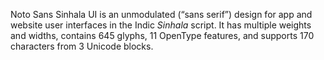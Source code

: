 Noto Sans Sinhala UI is an unmodulated (“sans serif”) design for app and website user interfaces in the Indic _Sinhala_ script. It has multiple weights and widths, contains 645 glyphs, 11 OpenType features, and supports 170 characters from 3 Unicode blocks.